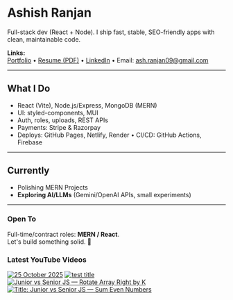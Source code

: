 # Ashish Ranjan

Full-stack dev (React + Node). I ship fast, stable, SEO-friendly apps with clean, maintainable code.

**Links:**  
[Portfolio](https://www.ashishranjan.net) • 
[Resume (PDF)](https://github.com/a2rp/resume/releases/latest/download/Ashish_Ranjan_Resume.pdf) • 
[LinkedIn](https://www.linkedin.com/in/aashishranjan/) • 
Email: ash.ranjan09@gmail.com

---

## What I Do
- React (Vite), Node.js/Express, MongoDB (MERN)
- UI: styled-components, MUI
- Auth, roles, uploads, REST APIs
- Payments: Stripe & Razorpay
- Deploys: GitHub Pages, Netlify, Render • CI/CD: GitHub Actions, Firebase

---

## Currently
- Polishing MERN Projects
- **Exploring AI/LLMs** (Gemini/OpenAI APIs, small experiments)

---

### Open To
Full-time/contract roles: **MERN / React**.  
Let's build something solid. 🚀

### Latest YouTube Videos
<p align="left">

<!-- BEGIN YOUTUBE-CARDS -->
[![25 October 2025](https://ytcards.demolab.com/?id=_c2YHr-_ciI&title=25+October+2025&lang=en&timestamp=1761334567&background_color=%230d1117&title_color=%23ffffff&stats_color=%23b3b3b3&max_title_lines=2&width=360&border_radius=10 "25 October 2025")](https://www.youtube.com/shorts/_c2YHr-_ciI)
[![test title](https://ytcards.demolab.com/?id=NNzVpKeTbP0&title=test+title&lang=en&timestamp=1761333212&background_color=%230d1117&title_color=%23ffffff&stats_color=%23b3b3b3&max_title_lines=2&width=360&border_radius=10 "test title")](https://www.youtube.com/watch?v=NNzVpKeTbP0)
[![Junior vs Senior JS — Rotate Array Right by K](https://ytcards.demolab.com/?id=TM0_0_Lmois&title=Junior+vs+Senior+JS+%E2%80%94+Rotate+Array+Right+by+K&lang=en&timestamp=1761321849&background_color=%230d1117&title_color=%23ffffff&stats_color=%23b3b3b3&max_title_lines=2&width=360&border_radius=10 "Junior vs Senior JS — Rotate Array Right by K")](https://www.youtube.com/shorts/TM0_0_Lmois)
[![Title: Junior vs Senior JS — Sum Even Numbers](https://ytcards.demolab.com/?id=RGhEb1RMpMo&title=Title%3A+Junior+vs+Senior+JS+%E2%80%94+Sum+Even+Numbers&lang=en&timestamp=1761319933&background_color=%230d1117&title_color=%23ffffff&stats_color=%23b3b3b3&max_title_lines=2&width=360&border_radius=10 "Title: Junior vs Senior JS — Sum Even Numbers")](https://www.youtube.com/shorts/RGhEb1RMpMo)
<!-- END YOUTUBE-CARDS -->

</p>
